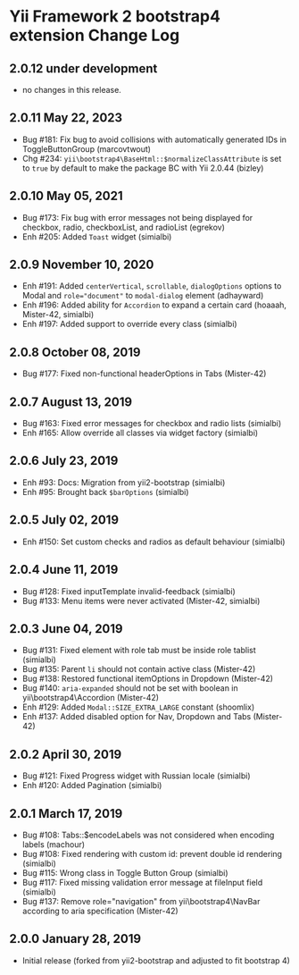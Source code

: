 Yii Framework 2 bootstrap4 extension Change Log
==============================================

2.0.12 under development
------------------------

- no changes in this release.


2.0.11 May 22, 2023
-------------------

- Bug #181: Fix bug to avoid collisions with automatically generated IDs in ToggleButtonGroup (marcovtwout)
- Chg #234: `yii\bootstrap4\BaseHtml::$normalizeClassAttribute` is set to `true` by default to make the package BC with Yii 2.0.44 (bizley)


2.0.10 May 05, 2021
-------------------

- Bug #173: Fix bug with error messages not being displayed for checkbox, radio, checkboxList, and radioList (egrekov)
- Enh #205: Added `Toast` widget (simialbi)


2.0.9 November 10, 2020
-----------------------

- Enh #191: Added `centerVertical`, `scrollable`, `dialogOptions` options to Modal and `role="document"` to `modal-dialog` element (adhayward)
- Enh #196: Added ability for `Accordion` to expand a certain card (hoaaah, Mister-42, simialbi)
- Enh #197: Added support to override every class (simialbi)


2.0.8 October 08, 2019
----------------------

- Bug #177: Fixed non-functional headerOptions in Tabs (Mister-42)


2.0.7 August 13, 2019
---------------------

- Bug #163: Fixed error messages for checkbox and radio lists (simialbi)
- Enh #165: Allow override all classes via widget factory (simialbi)


2.0.6 July 23, 2019
-------------------

- Enh #93: Docs: Migration from yii2-bootstrap (simialbi)
- Enh #95: Brought back `$barOptions` (simialbi)


2.0.5 July 02, 2019
-------------------

- Enh #150: Set custom checks and radios as default behaviour (simialbi)


2.0.4 June 11, 2019
-------------------

- Bug #128: Fixed inputTemplate invalid-feedback (simialbi)
- Bug #133: Menu items were never activated (Mister-42, simialbi)


2.0.3 June 04, 2019
-------------------

- Bug #131: Fixed element with role tab must be inside role tablist (simialbi)
- Bug #135: Parent `li` should not contain active class (Mister-42)
- Bug #138: Restored functional itemOptions in Dropdown (Mister-42)
- Bug #140: `aria-expanded` should not be set with boolean in yii\bootstrap4\Accordion (Mister-42)
- Enh #129: Added `Modal::SIZE_EXTRA_LARGE` constant (shoomlix)
- Enh #137: Added disabled option for Nav, Dropdown and Tabs (Mister-42)


2.0.2 April 30, 2019
--------------------

- Bug #121: Fixed Progress widget with Russian locale (simialbi)
- Enh #120: Added Pagination (simialbi)


2.0.1 March 17, 2019
--------------------

- Bug #108: Tabs::$encodeLabels was not considered when encoding labels (machour)
- Bug #108: Fixed rendering with custom id: prevent double id rendering (simialbi)
- Bug #115: Wrong class in Toggle Button Group (simialbi)
- Bug #117: Fixed missing validation error message at fileInput field (simialbi)
- Bug #137: Remove role="navigation" from yii\bootstrap4\NavBar according to aria specification (Mister-42)


2.0.0 January 28, 2019
----------------------

- Initial release (forked from yii2-bootstrap and adjusted to fit bootstrap 4)
